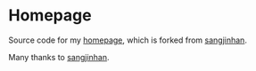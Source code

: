 Homepage
=========================

Source code for my [homepage](https://nativeatom.github.io/yiyuanli.github.io/), which is forked from [sangjinhan](https://github.com/sangjinhan/homepage).

Many thanks to [sangjinhan](https://github.com/sangjinhan/homepage).
